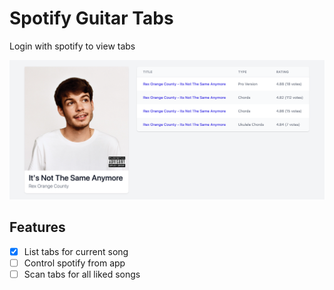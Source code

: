 # Spotify Guitar Tabs

Login with spotify to view tabs

![Screenshot](./screenshots/list_tabs.png)

## Features

- [x] List tabs for current song
- [ ] Control spotify from app
- [ ] Scan tabs for all liked songs
